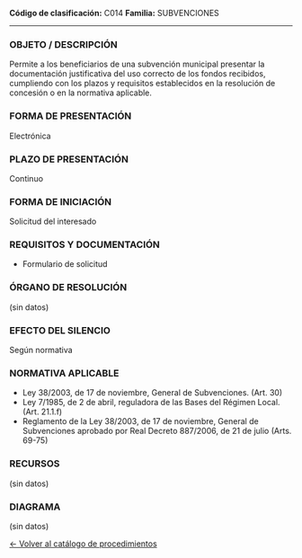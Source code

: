 
**Código de clasificación:** C014
**Familia:** SUBVENCIONES

---

### OBJETO / DESCRIPCIÓN

Permite a los beneficiarios de una subvención municipal presentar la documentación justificativa del uso correcto de los fondos recibidos, cumpliendo con los plazos y requisitos establecidos en la resolución de concesión o en la normativa aplicable.

### FORMA DE PRESENTACIÓN

Electrónica

### PLAZO DE PRESENTACIÓN

Continuo

### FORMA DE INICIACIÓN

Solicitud del interesado

### REQUISITOS Y DOCUMENTACIÓN

- Formulario de solicitud

### ÓRGANO DE RESOLUCIÓN

(sin datos)

### EFECTO DEL SILENCIO

Según normativa

### NORMATIVA APLICABLE

- Ley 38/2003, de 17 de noviembre, General de Subvenciones. (Art. 30)
- Ley 7/1985, de 2 de abril, reguladora de las Bases del Régimen Local. (Art. 21.1.f)
- Reglamento de la Ley 38/2003, de 17 de noviembre, General de Subvenciones aprobado por Real Decreto 887/2006, de 21 de julio (Arts. 69-75)

### RECURSOS

(sin datos)

### DIAGRAMA

(sin datos)


[← Volver al catálogo de procedimientos](../buscador.md)